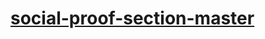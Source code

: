 <a href="https://ejerciciosfrontendmentor.github.io/social-proof-section-master/">
        <h1>
          social-proof-section-master
        </h1>
        </a>
